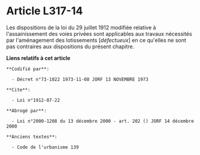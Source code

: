# Article L317-14

Les dispositions de la loi du 29 juillet 1912 modifiée relative à l'assainissement des voies privées sont applicables aux
travaux nécessités par l'aménagement des lotissements [*défectueux*] en ce qu'elles ne sont pas contraires aux dispositions
du présent chapitre.

**Liens relatifs à cet article**

	**Codifié par**:

	  - Décret n°73-1022 1973-11-08 JORF 13 NOVEMBRE 1973

	**Cite**:

	  - Loi n°1912-07-22

	**Abrogé par**:

	  - Loi n°2000-1208 du 13 décembre 2000 - art. 202 () JORF 14 décembre 2000

	**Anciens textes**:

	  - Code de l'urbanisme 139
